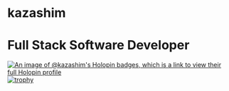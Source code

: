 # kazashim

# Full Stack Software Developer
[![An image of @kazashim's Holopin badges, which is a link to view their full Holopin profile](https://holopin.me/kazashim)](https://holopin.io/@kazashim)
[![trophy](https://github-profile-trophy.vercel.app/?username=kazashim)](https://github.com/kazashim/github-profile-trophy)
